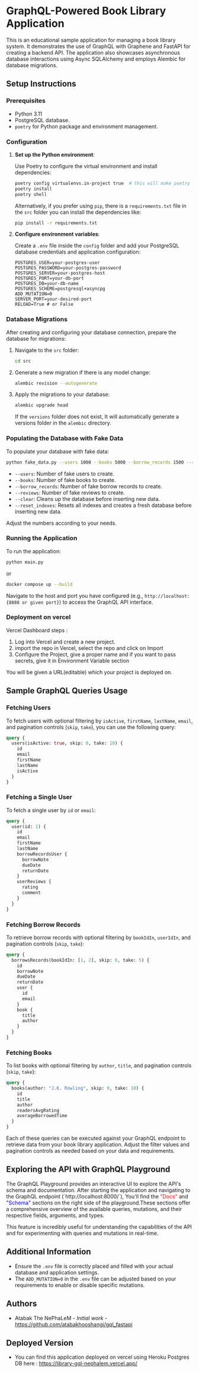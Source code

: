 
# GraphQL-Powered Book Library Application

This is an educational sample application for managing a book library system. It demonstrates the use of GraphQL with Graphene and FastAPI for creating a backend API. The application also showcases asynchronous database interactions using Async SQLAlchemy and employs Alembic for database migrations.

## Setup Instructions

### Prerequisites

- Python 3.11
- PostgreSQL database.
- `poetry` for Python package and environment management.

### Configuration

1. **Set up the Python environment**:

   Use Poetry to configure the virtual environment and install dependencies:

   ```bash
   poetry config virtualenvs.in-project true  # this will make poetry add the env folder to the directory of your toml file.
   poetry install
   poetry shell
   ```

   Alternatively, if you prefer using `pip`, there is  a `requirements.txt` file in the `src` folder you can install the dependencies like:

   ```bash
   pip install -r requirements.txt
   ```

2. **Configure environment variables**:

   Create a `.env` file inside the `config` folder and add your PostgreSQL database credentials and application configuration:

   ```plaintext
   POSTGRES_USER=your-postgres-user
   POSTGRES_PASSWORD=your-postgres-password
   POSTGRES_SERVER=your-postgres-host
   POSTGRES_PORT=your-db-port
   POSTGRES_DB=your-db-name
   POSTGRES_SCHEME=postgresql+asyncpg
   ADD_MUTATION=0
   SERVER_PORT=your-desired-port
   RELOAD=True # or False
   ```

### Database Migrations

After creating and configuring your database connection, prepare the database for migrations:

1. Navigate to the `src` folder:

   ```bash
   cd src
   ```

2. Generate a new migration if there is any model change:

   ```bash
   alembic revision --autogenerate
   ```

3. Apply the migrations to your database:

   ```bash
   alembic upgrade head
   ```

   If the `versions` folder does not exist, It will automatically generate a versions folder in the `alembic` directory.



### Populating the Database with Fake Data

To populate your database with fake data:

```bash
python fake_data.py --users 1000 --books 5000 --borrow_records 1500 --reviews 5500 --clear --reset_indexes
```

- `--users`: Number of fake users to create.
- `--books`: Number of fake books to create.
- `--borrow_records`: Number of fake borrow records to create.
- `--reviews`: Number of fake reviews to create.
- `--clear`: Cleans up the database before inserting new data.
- `--reset_indexes`: Resets all indexes and creates a fresh database before inserting new data.


Adjust the numbers according to your needs.

### Running the Application

To run the application:

```bash
python main.py
```
or
```bash
docker compose up --build
```

Navigate to the host and port you have configured (e.g., `http://localhost:{8888 or given port}`) to access the GraphQL API interface.

### Deployment on vercel
Vercel Dashboard steps :
1. Log into Vercel and create a new project.
2. import the repo in Vercel, select the repo and click on Import
3. Configure the Project, give a proper name and if you want to pass secrets, give it in Environment Variable section

You will be given a URL(editable) which your project is deployed on.

## Sample GraphQL Queries Usage

### Fetching Users

To fetch users with optional filtering by `isActive`, `firstName`, `lastName`, `email`, and pagination controls (`skip`, `take`), you can use the following query:

```graphql
query {
  users(isActive: true, skip: 0, take: 10) {
    id
    email
    firstName
    lastName
    isActive
  }
}
```

### Fetching a Single User

To fetch a single user by `id` or `email`:

```graphql
query {
  user(id: 1) {
    id
    email
    firstName
    lastName
    borrowRecordsUser {
      borrowNote
      dueDate
      returnDate
    }
    userReviews {
      rating
      comment
    }
  }
}
```

### Fetching Borrow Records

To retrieve borrow records with optional filtering by `bookIdIn`, `userIdIn`, and pagination controls (`skip`, `take`):

```graphql
query {
  borrowsRecords(bookIdIn: [1, 2], skip: 0, take: 5) {
    id
    borrowNote
    dueDate
    returnDate
    user {
      id
      email
    }
    book {
      title
      author
    }
  }
}
```

### Fetching Books

To list books with optional filtering by `author`, `title`, and pagination controls (`skip`, `take`):

```graphql
query {
  books(author: "J.K. Rowling", skip: 0, take: 10) {
    id
    title
    author
    readersAvgRating
    averageBorrowedTime
  }
}
```

Each of these queries can be executed against your GraphQL endpoint to retrieve data from your book library application. Adjust the filter values and pagination controls as needed based on your data and requirements.

## Exploring the API with GraphQL Playground

<p>The GraphQL Playground provides an interactive UI to explore the API's schema and documentation. After starting the application and navigating to the GraphQL endpoint (`http://localhost:8000/`), You'll find the <span style="color: red;">"Docs"</span> and <span style="color: blue;">"Schema"</span> sections on the right side of the playground.These sections offer a comprehensive overview of the available queries, mutations, and their respective fields, arguments, and types. </p>

This feature is incredibly useful for understanding the capabilities of the API and for experimenting with queries and mutations in real-time.


## Additional Information

- Ensure the `.env` file is correctly placed and filled with your actual database and application settings.
- The `ADD_MUTATION=0` in the `.env` file can be adjusted based on your requirements to enable or disable specific mutations.


## Authors

* Atabak The NePhaLeM - *Initial work* - https://github.com/atabakhooshangi/gql_fastapi

## Deployed Version

* You can find this application deployed on vercel using Heroku Postgres DB here : https://library-gql-nephalem.vercel.app/
